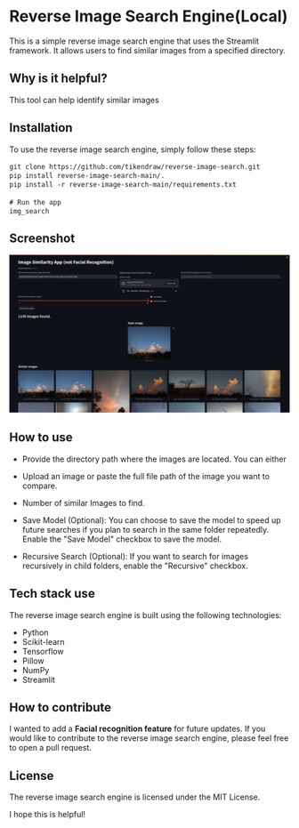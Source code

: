 # Reverse Image Search Engine(Local)
This is a simple reverse image search engine that uses the Streamlit framework. It allows users to find similar images from a specified directory.

## Why is it helpful?
This tool can help identify similar images

## Installation
To use the reverse image search engine, simply follow these steps:

```
git clone https://github.com/tikendraw/reverse-image-search.git
pip install reverse-image-search-main/.
pip install -r reverse-image-search-main/requirements.txt

# Run the app
img_search
```
## Screenshot
<img src="./reverse_image_search/static/rev-image-search.jpg">

## How to use
*  Provide the directory path where the images are located. You can either 

* Upload an image or paste the full file path of the image you want to compare.

* Number of similar Images to find. 

* Save Model (Optional): You can choose to save the model to speed up future searches if you plan to search in the same folder repeatedly. Enable the "Save Model" checkbox to save the model.

* Recursive Search (Optional): If you want to search for images recursively in child folders, enable the "Recursive" checkbox.

## Tech stack use
The reverse image search engine is built using the following technologies:

* Python
* Scikit-learn
* Tensorflow
* Pillow
* NumPy
* Streamlit
  
## How to contribute
I wanted to add a **Facial recognition feature** for future updates.
If you would like to contribute to the reverse image search engine, please feel free to open a pull request.

## License
The reverse image search engine is licensed under the MIT License.

I hope this is helpful!


